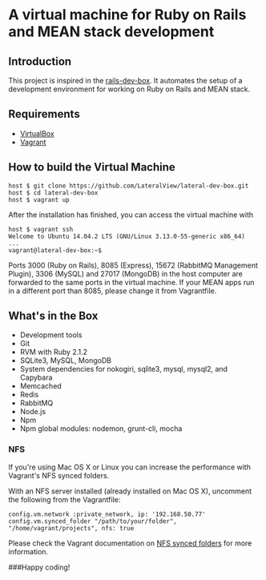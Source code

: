 # A virtual machine for Ruby on Rails and MEAN stack development

## Introduction

This project is inspired in the [rails-dev-box](https://github.com/rails/rails-dev-box). It automates the setup of a development environment for working on Ruby on Rails and MEAN stack.

## Requirements

* [VirtualBox](https://www.virtualbox.org)
* [Vagrant](http://vagrantup.com)

## How to build the Virtual Machine

```
host $ git clone https://github.com/LateralView/lateral-dev-box.git
host $ cd lateral-dev-box
host $ vagrant up
```

After the installation has finished, you can access the virtual machine with

```
host $ vagrant ssh
Welcome to Ubuntu 14.04.2 LTS (GNU/Linux 3.13.0-55-generic x86_64)
...
vagrant@lateral-dev-box:~$
```

Ports 3000 (Ruby on Rails), 8085 (Express), 15672 (RabbitMQ Management Plugin), 3306 (MySQL) and 27017 (MongoDB) in the host computer are forwarded to the same ports in the virtual machine. If your MEAN apps run in a different port than 8085, please change it from Vagrantfile.


## What's in the Box

* Development tools
* Git
* RVM with Ruby 2.1.2
* SQLite3, MySQL, MongoDB
* System dependencies for nokogiri, sqlite3, mysql, mysql2, and Capybara
* Memcached
* Redis
* RabbitMQ
* Node.js
* Npm
* Npm global modules: nodemon, grunt-cli, mocha

### NFS

If you're using Mac OS X or Linux you can increase the performance with Vagrant's NFS synced folders.

With an NFS server installed (already installed on Mac OS X), uncomment the following from the Vagrantfile:

```
config.vm.network :private_network, ip: '192.168.50.77'
config.vm.synced_folder "/path/to/your/folder", "/home/vagrant/projects", nfs: true
```

Please check the Vagrant documentation on [NFS synced folders](http://docs.vagrantup.com/v2/synced-folders/nfs.html) for more information.


###Happy coding!
